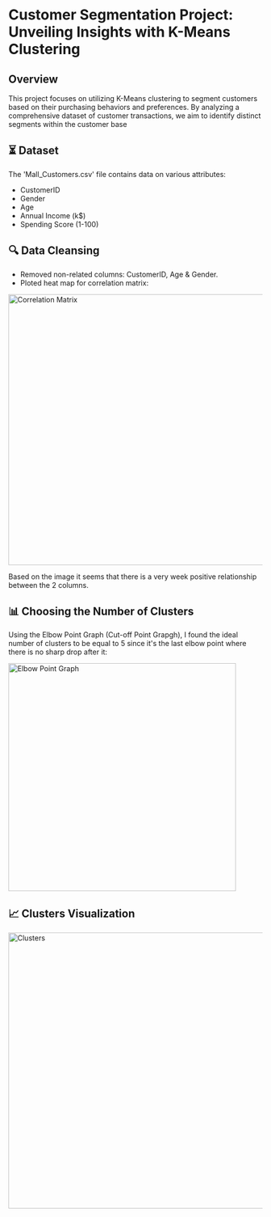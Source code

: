 # Customer Segmentation Project: Unveiling Insights with K-Means Clustering
## Overview
This project focuses on utilizing K-Means clustering to segment customers based on their purchasing behaviors and preferences. By analyzing a comprehensive dataset of customer transactions, we aim to identify distinct segments within the customer base

## ⏳ Dataset
The 'Mall_Customers.csv'  file contains data on various attributes:
- CustomerID
- Gender
- Age
- Annual Income (k$)
- Spending Score (1-100)

## :mag: Data Cleansing
* Removed non-related columns: CustomerID, Age & Gender.
* Ploted heat map for correlation matrix:

<img width="536" alt="Correlation Matrix" src="https://github.com/NadirZamouche/Customer-Segmentation/assets/95188070/4f99c2d8-bf12-4806-8352-1c3347227f1f">

Based on the image it seems that there is a very week positive relationship between the 2 columns.

## 📊 Choosing the Number of Clusters
Using the Elbow Point Graph (Cut-off Point Grapgh), I found the ideal number of clusters to be equal to 5 since it's the last elbow point where there is no sharp drop after it:

<img width="451" alt="Elbow Point Graph" src="https://github.com/NadirZamouche/Customer-Segmentation/assets/95188070/4ba76002-6b92-45b8-ae5e-7f19b8f9f6b6">


## 📈 Clusters Visualization

<img width="546" alt="Clusters" src="https://github.com/NadirZamouche/Customer-Segmentation/assets/95188070/cc40dc10-25f6-4cee-9571-3b3919ffcc08">
